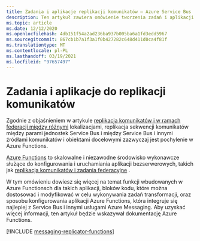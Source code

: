 ```yaml
---
title: Zadania i aplikacje replikacji komunikatów — Azure Service Bus | Microsoft Docs
description: Ten artykuł zawiera omówienie tworzenia zadań i aplikacji replikacji komunikatów przy użyciu Azure Functions
ms.topic: article
ms.date: 12/12/2020
ms.openlocfilehash: 4db151f54a2ad236ba937b005ba6a1fd3edd5967
ms.sourcegitcommit: 867cb1b7a1f3a1f0b427282c648d411d0ca4f81f
ms.translationtype: MT
ms.contentlocale: pl-PL
ms.lasthandoff: 03/19/2021
ms.locfileid: "97657497"
---
```

# <a name="message-replication-tasks-and-applications"></a>Zadania i aplikacje do replikacji komunikatów

Zgodnie z objaśnieniem w artykule [replikacja komunikatów i w ramach federacji między różnymi](service-bus-federation-overview.md) lokalizacjami, replikacja sekwencji komunikatów między parami jednostek Service Bus i między Service Bus i innymi źródłami komunikatów i obiektami docelowymi zazwyczaj jest pochylenie w Azure Functions.

[Azure Functions](../azure-functions/functions-overview.md) to skalowalne i niezawodne środowisko wykonawcze służące do konfigurowania i uruchamiania aplikacji bezserwerowych, takich jak [replikacja komunikatów i zadania federacyjne](service-bus-federation-overview.md) .

W tym omówieniu dowiesz się więcej na temat funkcji wbudowanych w Azure Functionsch dla takich aplikacji, bloków kodu, które można dostosować i modyfikować w celu wykonywania zadań transformacji, oraz sposobu konfigurowania aplikacji Azure Functions, która integruje się najlepiej z Service Bus i innymi usługami Azure Messaging. Aby uzyskać więcej informacji, ten artykuł będzie wskazywał dokumentację Azure Functions.

[!INCLUDE [messaging-replicator-functions](../../includes/messaging-replicator-functions.md)]
